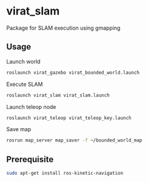 # virat_slam

Package for SLAM execution using gmapping

Usage
---

Launch world

```bash
roslaunch virat_gazebo virat_bounded_world.launch
```

Execute SLAM

```bash
roslaunch virat_slam virat_slam.launch
```

Launch teleop node

```bash
roslaunch virat_teleop virat_teleop_key.launch
```

Save map

```bash
rosrun map_server map_saver -f ~/bounded_world_map
```

Prerequisite
------------

```bash
sudo apt-get install ros-kinetic-navigation
```
